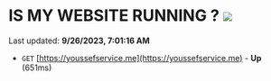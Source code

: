 # IS MY WEBSITE RUNNING ? [![](https://img.shields.io/static/v1?label=Sponsor&message=%E2%9D%A4&logo=GitHub&color=%23fe8e86)](https://github.com/sponsors/<username>)

Last updated: **9/26/2023, 7:01:16 AM**

- `GET` [https://youssefservice.me](https://youssefservice.me) - **Up** (651ms)
